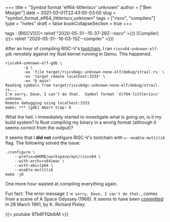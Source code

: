 +++
title = "Symbol format 'elf64-littleriscv' unknown"
author = ["Ben Mezger"]
date = 2021-03-01T22:43:00-03:00
slug = "symbol_format_elf64_littleriscv_unknown"
tags = ["riscv", "compilers"]
type = "notes"
draft = false
bookCollapseSection = true
+++

tags
: [RISCV]({{< relref "2020-05-31--15-37-29Z--riscv" >}}) [Compiler]({{< relref "2020-05-31--16-03-15Z--compiler" >}})

After an hour of compiling RISC-V's [toolchain](https://github.com/riscv/riscv-gnu-toolchain), I ran `riscv64-unknown-elf-gdb`
remotely against my Rust kernel running in Qemu. This happened.

```text
riscv64-unknown-elf-gdb \
        -q \
        -ex 'file target/riscv64gc-unknown-none-elf/debug/strail-rs' \
        -ex 'target remote localhost:3333' \
        -ex "b main"
Reading symbols from target/riscv64gc-unknown-none-elf/debug/strail-rs...
I'm sorry, Dave, I can't do that.  Symbol format `elf64-littleriscv' unknown.
Remote debugging using localhost:3333
make: *** [gdb] Abort trap: 6
```

What the hell. I immediately started to investigate what is going on, is it my
build system? Is Rust compiling my binary in a wrong format (although it seems
correct from the output)?

It seems that I **did not** configure RISC-V's toolchain with `=--enable-multilib`
flag. The following solved the issue:

```shell
./configure \
	--prefix=$HOME/workspace/opt/riscv64 \
	--with-arch=rv64imac \
	--with-abi=lp64 \
	--enable-multilib
make -j8
```

One more hour wasted at compiling everything again.

Fun fact: The error message `I'm sorry, Dave, I can't do that.`, comes from a
scene of A Space Odyssey (1968). It seems to have been [committed](https://sourceware.org/git/?p=binutils-gdb.git;a=blob;f=gdb/symfile.c;h=31aa1e22fc7fc07764d41b5bf6a3638fb89f6f07;hb=bd5635a1e2b38ee8432fcdaa6456079191375277#l577) in 28 March
1991, by K. Richard Pixley.

{{< youtube 97b6FfQbibM >}}
